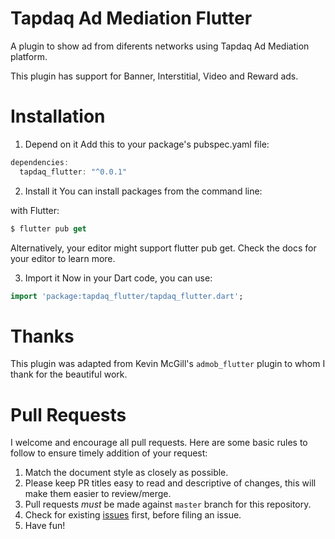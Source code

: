 # Tapdaq Ad Mediation Flutter

A plugin to show ad from diferents networks using Tapdaq Ad Mediation platform.

This plugin has support for Banner, Interstitial, Video and Reward ads.

# Installation

1. Depend on it
Add this to your package's pubspec.yaml file:

```dart
dependencies:
  tapdaq_flutter: "^0.0.1"

```

2. Install it
You can install packages from the command line:

with Flutter:

```dart
$ flutter pub get
```

Alternatively, your editor might support flutter pub get. Check the docs for your editor to learn more.

3. Import it
Now in your Dart code, you can use:

```dart
import 'package:tapdaq_flutter/tapdaq_flutter.dart';
```
  
# Thanks 

This plugin was adapted from Kevin McGill's `admob_flutter` plugin to whom I thank for the beautiful work.

# Pull Requests

I welcome and encourage all pull requests. Here are some basic rules to follow to ensure timely addition of your request:

1.  Match the document style as closely as possible.
2.  Please keep PR titles easy to read and descriptive of changes, this will make them easier to review/merge.
3.  Pull requests _must_ be made against `master` branch for this repository.
4.  Check for existing [issues](https://github.com/nathanael540/tapdaq_flutter/issues) first, before filing an issue.
5.  Have fun!